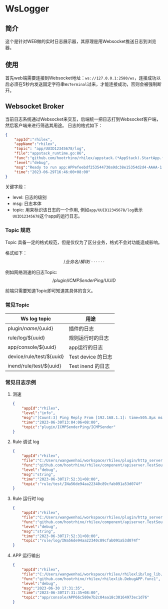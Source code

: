 # WsLogger
## 简介
这个是针对WEB做的实时日志展示器，其原理是用Websocket推送日志到浏览器。
## 使用
首先web端需要连接到Websocket地址：`ws://127.0.0.1:2580/ws`，连接成功以后必须在5秒内发送固定字符串`WsTerminal`过来，才能连接成功，否则会被强制断开。

## Websocket Broker
当前日志系统通过Websocket来交互，后端统一把日志打到Websocket客户端，然后客户端来进行筛选其用途。
日志的格式如下：
```json
{
    "appId":"rhilex",
    "appName":"rhilex",
    "topic": "app/UUID12345678/log",
    "file":"appstack_runtime.go:86",
    "func":"github.com/hootrhino/rhilex/appstack.(*AppStack).StartApp.func1",
    "level":"debug",
    "msg":"Ready to run app:APPefeebdf253544730a9dc38e15354d2d4-AAAA-1.0.0",
    "time":"2023-06-29T16:46:00+08:00"
}
```
关键字段：
- level: 日志的级别
- msg: 日志本体
- topic: 用来标识该日志的一个作用, 例如`app/UUID12345678/log`表示`UUID12345678`这个app的运行日志。

### Topic 规范
Topic 具备一定的格式规范，但是仅仅为了区分业务，格式不会对功能造成影响。

格式如下：
$$
/业务名/模块/······
$$

例如网络测速的日志Topic:
$$
/plugin/ICMPSenderPing/UUID
$$

前端只需要知道Topic即可知道其具体的含义。

### 常见Topic

| Ws log topic             | 用途               |
| ------------------------ | ------------------ |
| plugin/${name}/${uuid}   | 插件的日志         |
| rule/log/${uuid}         | 规则运行时的日志   |
| app/console/${uuid}      | app运行的日志      |
| device/rule/test/${uuid} | Test device 的日志 |
| inend/rule/test/${uuid}  | Test inend  的日志 |

### 常见日志示例
1. 测速
    ```json
    {
        "appId":"rhilex",
        "level":"info",
        "msg":"[Count:3] Ping Reply From [192.168.1.1]: time=505.8µs ms TTL=128",
        "time":"2023-06-30T13:04:06+08:00",
        "topic":"plugin/ICMPSenderPing/ICMPSender"
    }
    ```
2. Rule 调试 log
    ```json
    {
        "appId":"rhilex",
        "file":"C:/Users/wangwenhai/workspace/rhilex/plugin/http_server/rule_api.go:580",
        "func":"github.com/hootrhino/rhilex/component/apiserver.TestSourceCallback",
        "level":"debug",
        "msg":"string",
        "time":"2023-06-30T17:52:31+08:00",
        "topic":"rule/test/INa56de94aa22340c89cfab091a53d074f"
    }
    ```
3. Rule 运行时 log
    ```json
    {
        "appId":"rhilex",
        "file":"C:/Users/wangwenhai/workspace/rhilex/plugin/http_server/rule_api.go:580",
        "func":"github.com/hootrhino/rhilex/component/apiserver.TestSourceCallback",
        "level":"debug",
        "msg":"string",
        "time":"2023-06-30T17:52:31+08:00",
        "topic":"rule/log/INa56de94aa22340c89cfab091a53d074f"
    }
    ```
4. APP 运行输出
    ```json
    {
        "appId":"rhilex",
        "file":"C:/Users/wangwenhai/workspace/rhilex/rhilexlib/log_lib.go:35",
        "func":"github.com/hootrhino/rhilex/rhilexlib.DebugAPP.func1",
        "level":"debug",
        "msg":"2023-06-30 17:31:35",
        "time":"2023-06-30T17:31:35+08:00",
        "topic":"app/console/APP66c580e7b2c04aa18c30164973ec1d76"
    }
    ```
